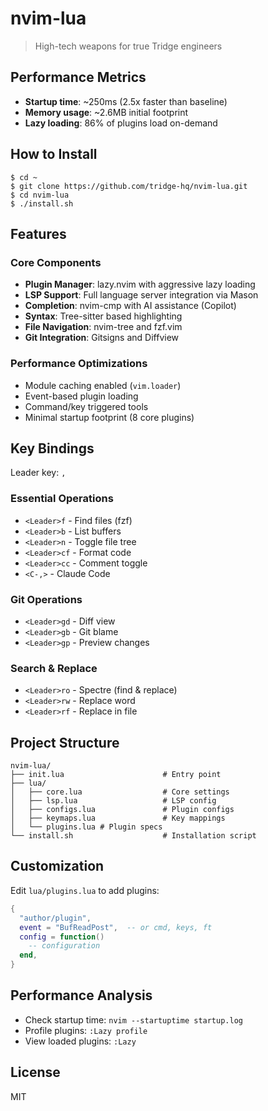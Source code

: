 # nvim-lua
> High-tech weapons for true Tridge engineers

## Performance Metrics
- **Startup time**: ~250ms (2.5x faster than baseline)
- **Memory usage**: ~2.6MB initial footprint
- **Lazy loading**: 86% of plugins load on-demand

## How to Install
```
$ cd ~
$ git clone https://github.com/tridge-hq/nvim-lua.git
$ cd nvim-lua
$ ./install.sh
```

## Features

### Core Components
- **Plugin Manager**: lazy.nvim with aggressive lazy loading
- **LSP Support**: Full language server integration via Mason
- **Completion**: nvim-cmp with AI assistance (Copilot)
- **Syntax**: Tree-sitter based highlighting
- **File Navigation**: nvim-tree and fzf.vim
- **Git Integration**: Gitsigns and Diffview

### Performance Optimizations
- Module caching enabled (`vim.loader`)
- Event-based plugin loading
- Command/key triggered tools
- Minimal startup footprint (8 core plugins)

## Key Bindings

Leader key: `,`

### Essential Operations
- `<Leader>f` - Find files (fzf)
- `<Leader>b` - List buffers
- `<Leader>n` - Toggle file tree
- `<Leader>cf` - Format code
- `<Leader>cc` - Comment toggle
- `<C-,>` - Claude Code

### Git Operations
- `<Leader>gd` - Diff view
- `<Leader>gb` - Git blame
- `<Leader>gp` - Preview changes

### Search & Replace
- `<Leader>ro` - Spectre (find & replace)
- `<Leader>rw` - Replace word
- `<Leader>rf` - Replace in file

## Project Structure
```
nvim-lua/
├── init.lua                      # Entry point
├── lua/
│   ├── core.lua                  # Core settings
│   ├── lsp.lua                   # LSP config
│   ├── configs.lua               # Plugin configs
│   ├── keymaps.lua               # Key mappings
│   └── plugins.lua # Plugin specs
└── install.sh                    # Installation script
```

## Customization

Edit `lua/plugins.lua` to add plugins:
```lua
{
  "author/plugin",
  event = "BufReadPost",  -- or cmd, keys, ft
  config = function()
    -- configuration
  end,
}
```

## Performance Analysis
- Check startup time: `nvim --startuptime startup.log`
- Profile plugins: `:Lazy profile`
- View loaded plugins: `:Lazy`

## License
MIT
